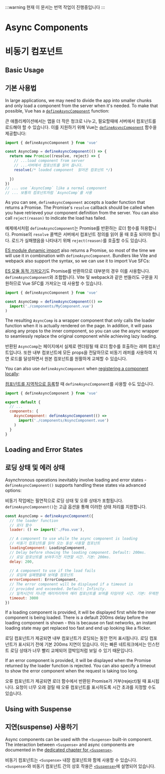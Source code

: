 :::warning 현재 이 문서는 번역 작업이 진행중입니다
:::

# Async Components
# 비동기 컴포넌트

## Basic Usage
## 기본 사용법

In large applications, we may need to divide the app into smaller chunks and only load a component from the server when it's needed. To make that possible, Vue has a [`defineAsyncComponent`](/api/general.html#defineasynccomponent) function:

큰 애플리케이션에서는 앱을 더 작은 청크로 나누고, 필요할때에 서버에서 컴포넌트를 로드해야 할 수 있습니다. 이를 지원하기 위해 Vue는 [`defineAsyncComponent`](/api/general.html#defineasynccomponent) 함수을 제공합니다:

```js
import { defineAsyncComponent } from 'vue'

const AsyncComp = defineAsyncComponent(() => {
  return new Promise((resolve, reject) => {
    // ...load component from server
    // ...서버에서 컴포넌트를 읽어 옵니다. 
    resolve(/* loaded component  읽어온 컴포넌트 */)
    
  })
})
// ... use `AsyncComp` like a normal component
// ... 보통의 컴포넌트처럼 `AsyncComp`를 사용
```

As you can see, `defineAsyncComponent` accepts a loader function that returns a Promise. The Promise's `resolve` callback should be called when you have retrieved your component definition from the server. You can also call `reject(reason)` to indicate the load has failed.

예제에서처럼 `defineAsyncComponent`는 Promise를 반환하는 로더 함수를 허용합니다. Promise의 `resolve` 콜백은 서버에서 컴포넌트 정의를 읽어 올 때 호출 되어야 합니다. 로드가 실패했음을 나타내기 위해 `reject(reason)`를 호출할 수도 있습니다.


[ES module dynamic import](https://developer.mozilla.org/en-US/docs/Web/JavaScript/Reference/Statements/import#dynamic_imports) also returns a Promise, so most of the time we will use it in combination with `defineAsyncComponent`. Bundlers like Vite and webpack also support the syntax, so we can use it to import Vue SFCs:

[ES 모듈 동적 가져오기](https://developer.mozilla.org/en-US/docs/Web/JavaScript/Reference/Statements/import#dynamic_imports)도 Promise를 반환하므로 대부분의 경우 이를 사용합니다. `defineAsyncComponent`와 조합합니다. Vite 및 webpack과 같은 번들러도 구문을 지원하므로 Vue SFC를 가져오는 데 사용할 수 있습니다.


```js
import { defineAsyncComponent } from 'vue'

const AsyncComp = defineAsyncComponent(() =>
  import('./components/MyComponent.vue')
)
```

The resulting `AsyncComp` is a wrapper component that only calls the loader function when it is actually rendered on the page. In addition, it will pass along any props to the inner component, so you can use the async wrapper to seamlessly replace the original component while achieving lazy loading.

반환된 `AsyncComp`는 페이지에서 실제로 렌더링될 때 로더 함수를 호출하는 래퍼 컴포넌트입니다. 또한 내부 컴포넌트에 모든 props을 전달하므로 비동기 래퍼를 사용하여 지연 로드를 달성하면서 원본 컴포넌트를 원활하게 교체할 수 있습니다.


<div class="options-api">

You can also use `defineAsyncComponent` when [registering a component locally](/guide/components/registration.html#local-registration):

[컴포넌트를 지역적으로 등록](/guide/components/registration.html#local-registration)할 때 `defineAsyncComponent`를 사용할 수도 있습니다.


```js
import { defineAsyncComponent } from 'vue'

export default {
  // ...
  components: {
    AsyncComponent: defineAsyncComponent(() =>
      import('./components/AsyncComponent.vue')
    )
  }
}
```

</div>

## Loading and Error States
## 로딩 상태 및 에러 상태


Asynchronous operations inevitably involve loading and error states - `defineAsyncComponent()` supports handling these states via advanced options:

비동기 작업에는 필연적으로 로딩 상태 및 오류 상태가 포함됩니다. `defineAsyncComponent()`는 고급 옵션을 통해 이러한 상태 처리를 지원합니다.


```js
const AsyncComp = defineAsyncComponent({
  // the loader function
  // 로더 함수
  loader: () => import('./Foo.vue'),

  // A component to use while the async component is loading
  // 비동기 컴포넌트를 읽어 오는 동상 사용할 컴포넌트
  loadingComponent: LoadingComponent,
  // Delay before showing the loading component. Default: 200ms.
  // 로딩 컴포넌트를 보여주기전 지연할 시간. 기본: 200ms.
  delay: 200,

  // A component to use if the load fails
  // 로딩에 실패했을때 보여줄 컴포넌트
  errorComponent: ErrorComponent,
  // The error component will be displayed if a timeout is
  // provided and exceeded. Default: Infinity.
  // 일적시간이 지나면 에러처리하여 에러 컴포넌트를 보여줄 타임아웃 시간. 기본: 무제한 
  timeout: 3000
})
```

If a loading component is provided, it will be displayed first while the inner component is being loaded. There is a default 200ms delay before the loading component is shown - this is because on fast networks, an instant loading state may get replaced too fast and end up looking like a flicker.

로딩 컴포넌트가 제공되면 내부 컴포넌트가 로딩되는 동안 먼저 표시됩니다. 로딩 컴포넌트가 표시되기 전에 기본 200ms 지연이 있습니다. 이는 빠른 네트워크에서는 인스턴트 로딩 상태가 너무 빨리 교체되어 깜박임처럼 보일 수 있기 때문입니다.


If an error component is provided, it will be displayed when the Promise returned by the loader function is rejected. You can also specify a timeout to show the error component when the request is taking too long.

오류 컴포넌트가 제공되면 로더 함수에서 반환된 Promise가 거부(rejejct)될 때 표시됩니다. 요청이 너무 오래 걸릴 때 오류 컴포넌트를 표시하도록 시간 초과를 지정할 수도 있습니다.


## Using with Suspense
## 지연(suspense) 사용하기 

Async components can be used with the `<Suspense>` built-in component. The interaction between `<Suspense>` and async components are documented in the [dedicated chapter for `<Suspense>`](/guide/built-ins/suspense.html).

비동기 컴포넌트는 `<Suspense>` 내장 컴포넌트와 함께 사용할 수 있습니다. `<Suspense>`와 비동기 컴포넌트 간의 상호 작용은 [`<Suspense>`](/guide/built-ins/suspense.html)에 설명되어 있습니다.
